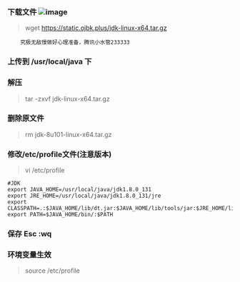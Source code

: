 ### 下载文件 ![image](https://github.com/xx13295/wxm/blob/master/images/o.png?raw=true)

>wget https://static.ojbk.plus/jdk-linux-x64.tar.gz
		
		
		究极无敌慢做好心理准备，腾讯小水管233333 
		
### 上传到 /usr/local/java 下

### 解压

>tar -zxvf jdk-linux-x64.tar.gz

### 删除原文件

>rm jdk-8u101-linux-x64.tar.gz

### 修改/etc/profile文件(注意版本)

>vi /etc/profile
	
	#JDK
	export JAVA_HOME=/usr/local/java/jdk1.8.0_131
	export JRE_HOME=/usr/local/java/jdk1.8.0_131/jre
	export CLASSPATH=.:$JAVA_HOME/lib/dt.jar:$JAVA_HOME/lib/tools/jar:$JRE_HOME/lib:$CLASSPATH
	export PATH=$JAVA_HOME/bin/:$PATH

### 保存 Esc :wq

### 环境变量生效

>source /etc/profile

